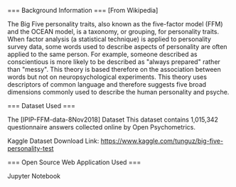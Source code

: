 
=== Background Information ===
[From Wikipedia]

The Big Five personality traits, also known as the five-factor model (FFM) and the OCEAN model, is a taxonomy, or grouping,
for personality traits. When factor analysis (a statistical technique) is applied to personality survey data, some words
used to describe aspects of personality are often applied to the same person. For example, someone described as conscientious 
is more likely to be described as "always prepared" rather than "messy". This theory is based therefore on the association 
between words but not on neuropsychological experiments. This theory uses descriptors of common language and therefore suggests
five broad dimensions commonly used to describe the human personality and psyche.

=== Dataset Used ===

The [IPIP-FFM-data-8Nov2018] Dataset
This dataset contains 1,015,342 questionnaire answers collected online by Open Psychometrics.

Kaggle Dataset Download Link: https://www.kaggle.com/tunguz/big-five-personality-test


=== Open Source Web Application Used ===

Jupyter Notebook
